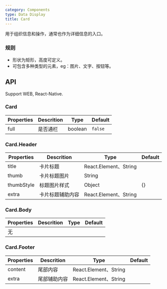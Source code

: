 ```yaml
---
category: Components
type: Data Display
title: Card
---
```



用于组织信息和操作，通常也作为详细信息的入口。

### 规则
- 形状为矩形，高度可定义。
- 可包含多种类型的元素，eg：图片、文字、按钮等。

## API

Support WEB, React-Native.

### Card

Properties | Descrition | Type | Default
-----------|------------|------|--------
|   full  |  是否通栏  | boolean | `false` |

### Card.Header

Properties | Descrition | Type | Default
-----------|------------|------|--------
|title| 卡片标题 | React.Element、String | |
|thumb| 卡片标题图片 | String |  |
|thumbStyle| 标题图片样式 | Object | {} |
|extra| 卡片标题辅助内容 | React.Element、String |  |

### Card.Body

Properties | Descrition | Type | Default
-----------|------------|------|--------
|无| | | |

### Card.Footer

Properties | Descrition | Type | Default
-----------|------------|------|--------
|content|尾部内容 | React.Element、String | |
|extra| 尾部辅助内容 | React.Element、String |  |
